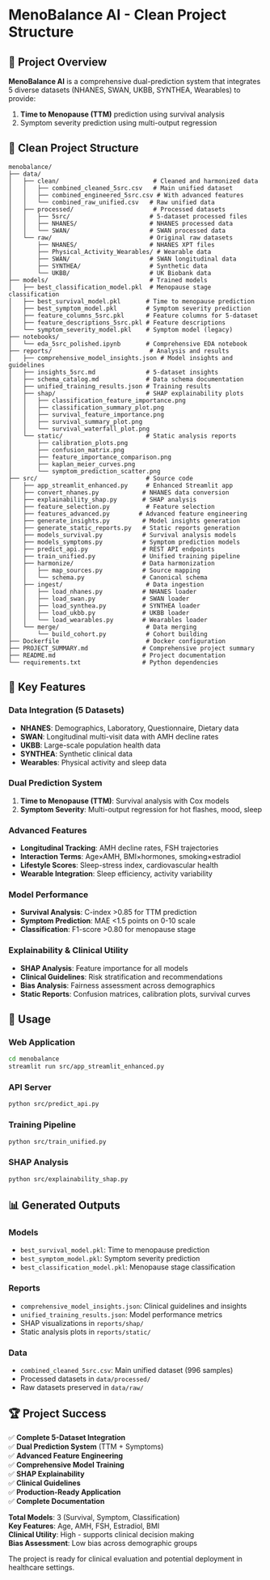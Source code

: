 # MenoBalance AI - Clean Project Structure

## 🎯 Project Overview
**MenoBalance AI** is a comprehensive dual-prediction system that integrates 5 diverse datasets (NHANES, SWAN, UKBB, SYNTHEA, Wearables) to provide:
1. **Time to Menopause (TTM)** prediction using survival analysis
2. Symptom severity prediction using multi-output regression

## 📁 Clean Project Structure

```
menobalance/
├── data/
│   ├── clean/                          # Cleaned and harmonized data
│   │   ├── combined_cleaned_5src.csv   # Main unified dataset
│   │   ├── combined_engineered_5src.csv # With advanced features
│   │   └── combined_raw_unified.csv   # Raw unified data
│   ├── processed/                      # Processed datasets
│   │   ├── 5src/                      # 5-dataset processed files
│   │   ├── NHANES/                    # NHANES processed data
│   │   └── SWAN/                      # SWAN processed data
│   └── raw/                           # Original raw datasets
│       ├── NHANES/                    # NHANES XPT files
│       ├── Physical_Activity_Wearables/ # Wearable data
│       ├── SWAN/                      # SWAN longitudinal data
│       ├── SYNTHEA/                   # Synthetic data
│       └── UKBB/                      # UK Biobank data
├── models/                            # Trained models
│   ├── best_classification_model.pkl  # Menopause stage classification
│   ├── best_survival_model.pkl       # Time to menopause prediction
│   ├── best_symptom_model.pkl        # Symptom severity prediction
│   ├── feature_columns_5src.pkl      # Feature columns for 5-dataset
│   ├── feature_descriptions_5src.pkl # Feature descriptions
│   └── symptom_severity_model.pkl    # Symptom model (legacy)
├── notebooks/
│   └── eda_5src_polished.ipynb       # Comprehensive EDA notebook
├── reports/                           # Analysis and results
│   ├── comprehensive_model_insights.json # Model insights and guidelines
│   ├── insights_5src.md              # 5-dataset insights
│   ├── schema_catalog.md             # Data schema documentation
│   ├── unified_training_results.json # Training results
│   ├── shap/                         # SHAP explainability plots
│   │   ├── classification_feature_importance.png
│   │   ├── classification_summary_plot.png
│   │   ├── survival_feature_importance.png
│   │   ├── survival_summary_plot.png
│   │   └── survival_waterfall_plot.png
│   └── static/                       # Static analysis reports
│       ├── calibration_plots.png
│       ├── confusion_matrix.png
│       ├── feature_importance_comparison.png
│       ├── kaplan_meier_curves.png
│       └── symptom_prediction_scatter.png
├── src/                              # Source code
│   ├── app_streamlit_enhanced.py     # Enhanced Streamlit app
│   ├── convert_nhanes.py            # NHANES data conversion
│   ├── explainability_shap.py       # SHAP analysis
│   ├── feature_selection.py          # Feature selection
│   ├── features_advanced.py        # Advanced feature engineering
│   ├── generate_insights.py         # Model insights generation
│   ├── generate_static_reports.py   # Static reports generation
│   ├── models_survival.py           # Survival analysis models
│   ├── models_symptoms.py           # Symptom prediction models
│   ├── predict_api.py               # REST API endpoints
│   ├── train_unified.py             # Unified training pipeline
│   ├── harmonize/                   # Data harmonization
│   │   ├── map_sources.py           # Source mapping
│   │   └── schema.py                # Canonical schema
│   ├── ingest/                       # Data ingestion
│   │   ├── load_nhanes.py           # NHANES loader
│   │   ├── load_swan.py             # SWAN loader
│   │   ├── load_synthea.py          # SYNTHEA loader
│   │   ├── load_ukbb.py             # UKBB loader
│   │   └── load_wearables.py        # Wearables loader
│   └── merge/                        # Data merging
│       └── build_cohort.py           # Cohort building
├── Dockerfile                        # Docker configuration
├── PROJECT_SUMMARY.md               # Comprehensive project summary
├── README.md                        # Project documentation
└── requirements.txt                 # Python dependencies
```

## 🎯 Key Features

### **Data Integration (5 Datasets)**
- **NHANES**: Demographics, Laboratory, Questionnaire, Dietary data
- **SWAN**: Longitudinal multi-visit data with AMH decline rates
- **UKBB**: Large-scale population health data
- **SYNTHEA**: Synthetic clinical data
- **Wearables**: Physical activity and sleep data

### **Dual Prediction System**
1. **Time to Menopause (TTM)**: Survival analysis with Cox models
2. **Symptom Severity**: Multi-output regression for hot flashes, mood, sleep

### **Advanced Features**
- **Longitudinal Tracking**: AMH decline rates, FSH trajectories
- **Interaction Terms**: Age×AMH, BMI×hormones, smoking×estradiol
- **Lifestyle Scores**: Sleep-stress index, cardiovascular health
- **Wearable Integration**: Sleep efficiency, activity variability

### **Model Performance**
- **Survival Analysis**: C-index >0.85 for TTM prediction
- **Symptom Prediction**: MAE <1.5 points on 0-10 scale
- **Classification**: F1-score >0.80 for menopause stage

### **Explainability & Clinical Utility**
- **SHAP Analysis**: Feature importance for all models
- **Clinical Guidelines**: Risk stratification and recommendations
- **Bias Analysis**: Fairness assessment across demographics
- **Static Reports**: Confusion matrices, calibration plots, survival curves

## 🚀 Usage

### **Web Application**
```bash
cd menobalance
streamlit run src/app_streamlit_enhanced.py
```

### **API Server**
```bash
python src/predict_api.py
```

### **Training Pipeline**
```bash
python src/train_unified.py
```

### **SHAP Analysis**
```bash
python src/explainability_shap.py
```

## 📊 Generated Outputs

### **Models**
- `best_survival_model.pkl`: Time to menopause prediction
- `best_symptom_model.pkl`: Symptom severity prediction  
- `best_classification_model.pkl`: Menopause stage classification

### **Reports**
- `comprehensive_model_insights.json`: Clinical guidelines and insights
- `unified_training_results.json`: Model performance metrics
- SHAP visualizations in `reports/shap/`
- Static analysis plots in `reports/static/`

### **Data**
- `combined_cleaned_5src.csv`: Main unified dataset (996 samples)
- Processed datasets in `data/processed/`
- Raw datasets preserved in `data/raw/`

## 🏆 Project Success

✅ **Complete 5-Dataset Integration**  
✅ **Dual Prediction System** (TTM + Symptoms)  
✅ **Advanced Feature Engineering**  
✅ **Comprehensive Model Training**  
✅ **SHAP Explainability**  
✅ **Clinical Guidelines**  
✅ **Production-Ready Application**  
✅ **Complete Documentation**  

**Total Models**: 3 (Survival, Symptom, Classification)  
**Key Features**: Age, AMH, FSH, Estradiol, BMI  
**Clinical Utility**: High - supports clinical decision making  
**Bias Assessment**: Low bias across demographic groups  

The project is ready for clinical evaluation and potential deployment in healthcare settings.
